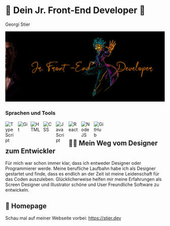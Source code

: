 # 🚀 Dein Jr. Front-End Developer 🚀
Georgi Stier

![Design and Development](https://raw.githubusercontent.com/stier-dev/stier-dev/main/github_readme_img.jpg)

### Sprachen und Tools
<img align="left" alt="TypeScript" width="30px" style="padding-right:10px;" src="https://cdn.jsdelivr.net/gh/devicons/devicon/icons/typescript/typescript-plain.svg" />
<img align="left" alt="Git" width="30px" style="padding-right:10px;" src="https://cdn.jsdelivr.net/gh/devicons/devicon/icons/git/git-original.svg" />
<img align="left" alt="HTML" width="30px" style="padding-right:10px;" src="https://cdn.jsdelivr.net/gh/devicons/devicon/icons/html5/html5-plain.svg" />
<img align="left" alt="CSS" width="30px" style="padding-right:10px;" src="https://cdn.jsdelivr.net/gh/devicons/devicon/icons/css3/css3-plain.svg" />
<img align="left" alt="JavaScript" width="30px" style="padding-right:10px;" src="https://cdn.jsdelivr.net/gh/devicons/devicon/icons/javascript/javascript-plain.svg" />
<img align="left" alt="React" width="30px" style="padding-right:10px;" src="https://cdn.jsdelivr.net/gh/devicons/devicon/icons/react/react-original.svg" />
<img align="left" alt="NodeJS" width="30px" style="padding-right:10px;" src="https://cdn.jsdelivr.net/gh/devicons/devicon/icons/nodejs/nodejs-original.svg" />
<img align="left" alt="GitHub" width="30px" style="padding-right:10px;" src="https://cdn.jsdelivr.net/gh/devicons/devicon/icons/github/github-original.svg" />
<br />


#

## 👨‍💻 Mein Weg vom Designer zum Entwickler
  Für mich war schon immer klar, dass ich entweder Designer oder Programmierer werde. Meine berufliche Laufbahn habe ich als Designer gestartet und finde, dass es endlich an der Zeit ist meine Leidenschaft für das Coden auszuleben. Glücklicherweise helfen mir meine Erfahrungen als Screen Designer und Illustrator schöne und User Freundliche Software zu entwickeln.


## 🤘 Homepage
Schau mal auf meiner Webseite vorbei: https://stier.dev
